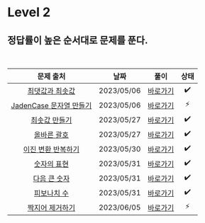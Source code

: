 # Level 2

## 정답률이 높은 순서대로 문제를 푼다.

<br>

|                                         문제 출처                                          |    날짜    |          풀이          | 상태 |
| :----------------------------------------------------------------------------------------: | :--------: | :--------------------: | :--: |
|     [최댓값과 최솟값](https://school.programmers.co.kr/learn/courses/30/lessons/12939)     | 2023/05/06 | [바로가기](./12939.js) |  ✔️  |
| [JadenCase 문자열 만들기](https://school.programmers.co.kr/learn/courses/30/lessons/12951) | 2023/05/06 | [바로가기](./12951.js) |  ⚡  |
|      [최솟값 만들기](https://school.programmers.co.kr/learn/courses/30/lessons/12941)      | 2023/05/27 | [바로가기](./12941.js) |  ✔️  |
|       [올바른 괄호](https://school.programmers.co.kr/learn/courses/30/lessons/12909)       | 2023/05/27 | [바로가기](./12909.js) |  ✔️  |
|   [이진 변환 반복하기](https://school.programmers.co.kr/learn/courses/30/lessons/70129)    | 2023/05/30 | [바로가기](./70129.js) |  ✔️  |
|       [숫자의 표현](https://school.programmers.co.kr/learn/courses/30/lessons/12924)       | 2023/05/31 | [바로가기](./12924.js) |  ✔️  |
|      [다음 큰 숫자](https://school.programmers.co.kr/learn/courses/30/lessons/12911)       | 2023/05/31 | [바로가기](./12911.js) |  ✔️  |
|       [피보나치 수](https://school.programmers.co.kr/learn/courses/30/lessons/12945)       | 2023/05/31 | [바로가기](./12945.js) |  ✔️  |
|     [짝지어 제거하기](https://school.programmers.co.kr/learn/courses/30/lessons/12973)     | 2023/06/05 | [바로가기](./12973.js) |  ⚡  |

